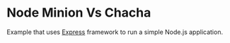 # Node Minion Vs Chacha

Example that uses [Express](http://expressjs.com) framework to run a simple
Node.js application.
